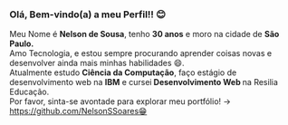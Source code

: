 ### Olá, Bem-vindo(a) a meu Perfil!! 😊
Meu Nome é <strong>Nelson de Sousa</strong>, tenho <strong>30 anos</strong> e moro na cidade de <strong>São Paulo.</strong><br>
Amo Tecnologia, e estou sempre procurando aprender coisas novas e desenvolver ainda mais minhas habilidades 😄.<br>
Atualmente estudo <strong>Ciência da Computação</strong>, faço estágio de desenvolvimento web na <strong>IBM</strong> e cursei<strong> Desenvolvimento Web </strong> na Resilia Educação.<br>
Por favor, sinta-se avontade para explorar meu portfólio! -> https://github.com/NelsonSSoares😁<br>
